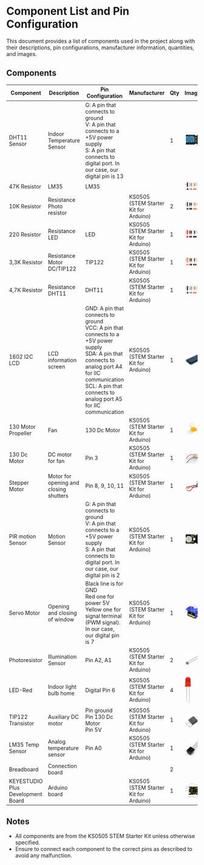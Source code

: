 # Component List and Pin Configuration

This document provides a list of components used in the project along with their descriptions, pin configurations, manufacturer information, quantities, and images.

## Components

| Component          | Description                    | Pin Configuration                                                                                     | Manufacturer                     | Qty | Images  |
|--------------------|--------------------------------|-------------------------------------------------------------------------------------------------------|----------------------------------|-----|---------|
| DHT11 Sensor       | Indoor Temperature Sensor      | G: A pin that connects to ground<br>V: A pin that connects to a +5V power supply<br>S: A pin that connects to digital port. In our case, our digital pin is 13 |                                  | 1   | ![DHT11 Sensor](../doc/images/COMPONENTS_DHT11.png) |
| 47K Resistor        | LM35                           | LM35                                                                                                  |                                  |     |  ![4,7kResistor](../doc/images/COMPONENTS_47K.PNG)       |
| 10K Resistor        | Resistance Photo resistor      |                                                                                                       | KS0505 (STEM Starter Kit for Arduino) | 2   | ![10kResistor](../doc/images/COMPONENTS_10K.PNG) |
| 220 Resistor        | Resistance LED                 | LED                                                                                                   | KS0505 (STEM Starter Kit for Arduino) | 1   | ![220Resistor](../doc/images/COMPONENTS_220.PNG) |
| 3,3K Resistor       | Resistance Motor DC/TIP122     | TIP122                                                                                                | KS0505 (STEM Starter Kit for Arduino) | 1   | ![3,3k_Resistor](../doc/images/COMPONENTS_33K.PNG)        |
| 4,7K Resistor       | Resistance DHT11               | DHT11                                                                                                 | KS0505 (STEM Starter Kit for Arduino) | 1   | ![4,7k_Resistor](../doc/images/COMPONENTS_47K.PNG)      |
| 1602 I2C LCD       | LCD information screen         | GND: A pin that connects to ground<br>VCC: A pin that connects to a +5V power supply<br>SDA: A pin that connects to analog port A4 for IIC communication<br>SCL: A pin that connects to analog port A5 for IIC communication | KS0505 (STEM Starter Kit for Arduino) | 1   | ![1602 I2C LCD](../doc/images/COMPONENTS_LCDI2C.png) |
| 130 Motor Propeller| Fan                            | 130 Dc Motor                                                                                          | KS0505 (STEM Starter Kit for Arduino) | 1   | ![130 Motor Propeller](../doc/images/COMPONENTS_FAN.png) |
| 130 Dc Motor       | DC motor for fan               | Pin 3                                                                                                 | KS0505 (STEM Starter Kit for Arduino) | 1   | ![130 Dc Motor](../doc/images/COMPONENTS_DCMOTOR.png) |
| Stepper Motor      | Motor for opening and closing shutters | Pin 8, 9, 10, 11                                                                                        | KS0505 (STEM Starter Kit for Arduino) | 1   | ![Stepper Motor](../doc/images/COMPONENTS_STEPPER.png) |
| PIR motion Sensor  | Motion Sensor                  | G: A pin that connects to ground<br>V: A pin that connects to a +5V power supply<br>S: A pin that connects to digital port. In our case, our digital pin is 2  | KS0505 (STEM Starter Kit for Arduino) | 1   | ![PIR motion Sensor](../doc/images/COMPONENTS_PIR.png) |
| Servo Motor        | Opening and closing of window  | Black line is for GND<br>Red one for power 5V<br>Yellow one for signal terminal (PWM signal). In our case, our digital pin is 7 | KS0505 (STEM Starter Kit for Arduino) | 1   | ![Servo Motor](../doc/images/COMPONENTS_SERVO.png) |
| Photoresistor      | Illumination Sensor            | Pin A2, A1                                                                                             | KS0505 (STEM Starter Kit for Arduino) | 2   | ![Photoresistor](../doc/images/COMPONENTS_LDR.png) |
| LED-Red            | Indoor light bulb home         | Digital Pin 6                                                                                          | KS0505 (STEM Starter Kit for Arduino) | 4   | ![LED-Red](../doc/images/COMPONENTS_LED.png) |
| TIP122 Transistor  | Auxiliary DC motor             | Pin ground<br>Pin 130 Dc Motor<br>Pin 5V                                                               | KS0505 (STEM Starter Kit for Arduino) | 1   | ![TIP122 Transistor](../doc/images/COMPONENTS_TIP122.png) |
| LM35 Temp Sensor   | Analog temperature sensor      | Pin A0                                                                                                 | KS0505 (STEM Starter Kit for Arduino) | 1   | ![LM35 Temp Sensor](../doc/images/COMPONENTS_LM35.png) |
| Breadboard         | Connection board               |                                                                                                       |                                  | 2   | |
| KEYESTUDIO Plus Development Board         | Arduino board               |                                                                                                       | KS0505 (STEM Starter Kit for Arduino) | 1   | ![Arduino Board](../doc/images/Arduino_board.PNG) |

## Notes
- All components are from the KS0505 STEM Starter Kit unless otherwise specified.
- Ensure to connect each component to the correct pins as described to avoid any malfunction.
